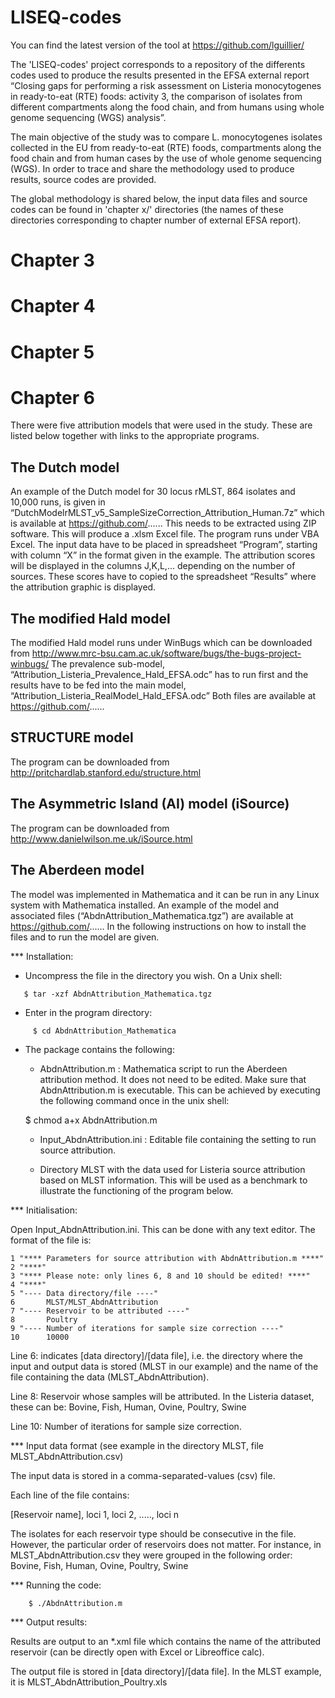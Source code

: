 LISEQ-codes
========

You can find the latest version of the tool at https://github.com/lguillier/

The 'LISEQ-codes' project corresponds to a repository of the differents codes used to produce the results presented in the EFSA external report “Closing gaps for performing a risk assessment on Listeria monocytogenes in ready-to-eat (RTE) foods: activity 3, the comparison of isolates from different compartments along the food chain, and from humans using whole genome sequencing (WGS) analysis”. 

The main objective of the study was to compare L. monocytogenes isolates collected in the EU from ready-to-eat (RTE) foods, compartments along the food chain and from human cases by the use of whole genome sequencing (WGS). In order to trace and share the methodology used to produce results, source codes are provided.

The global methodology is shared below, the input data files and source codes can be found in 'chapter x/' directories (the names of these directories corresponding to chapter number of external EFSA report). 



Chapter 3
========

Chapter 4
========

Chapter 5
========

Chapter 6
========
There were five attribution models that were used in the study. These are listed below together with links to the appropriate programs.

The Dutch model
------------
An example of the Dutch model for 30 locus rMLST, 864 isolates and 10,000 runs, is given in
“DutchModelrMLST_v5_SampleSizeCorrection_Attribution_Human.7z”
which is available at https://github.com/......
This needs to be extracted  using ZIP software. This will produce a .xlsm Excel file.
The program runs under VBA Excel. The input data have to be placed in spreadsheet “Program”, starting with column “X” in the format given in the example.
The attribution scores will be displayed in the columns J,K,L,… depending on the number of sources.
These scores have to copied to the spreadsheet “Results” where the attribution graphic is displayed.

The modified Hald model
------------
The modified Hald model runs under WinBugs which can be downloaded from
http://www.mrc-bsu.cam.ac.uk/software/bugs/the-bugs-project-winbugs/
The prevalence sub-model,
“Attribution_Listeria_Prevalence_Hald_EFSA.odc”
has to run first and the results have to be fed into the main model,
“Attribution_Listeria_RealModel_Hald_EFSA.odc”
Both files are available at https://github.com/......

STRUCTURE model
------------
The program can be downloaded from
http://pritchardlab.stanford.edu/structure.html 

The Asymmetric Island (AI) model (iSource)
------------
The program can be downloaded from
http://www.danielwilson.me.uk/iSource.html

The Aberdeen model
------------
The model was implemented in Mathematica and it can be run in any Linux system with Mathematica installed. An example of the model and associated files (“AbdnAttribution_Mathematica.tgz”) are available at https://github.com/......
In the following instructions on how to install the files and to run the model are given.

*** Installation:

- Uncompress the file in the directory you wish. On a Unix shell:
~~~
   $ tar -xzf AbdnAttribution_Mathematica.tgz
~~~

- Enter in the program directory:
~~~
	 $ cd AbdnAttribution_Mathematica
~~~

- The package contains the following:

	- AbdnAttribution.m : Mathematica script to run the Aberdeen attribution method. It does not need to be edited. Make sure that AbdnAttribution.m is executable. This can be achieved by executing the following command once in the unix shell:

	 $ chmod a+x AbdnAttribution.m

	- Input_AbdnAttribution.ini : Editable file containing the setting to run source attribution.

	- Directory MLST with the data used for Listeria source attribution based on MLST information. This will be used as a benchmark to illustrate the functioning of the program below.


*** Initialisation: 

Open Input_AbdnAttribution.ini. This can be done with any text editor.
The format of the file is: 
~~~
1 "**** Parameters for source attribution with AbdnAttribution.m ****"
2 "****"
3 "**** Please note: only lines 6, 8 and 10 should be edited! ****"
4 "****"
5 "---- Data directory/file ----" 
6       MLST/MLST_AbdnAttribution
7 "---- Reservoir to be attributed ----"
8       Poultry
9 "---- Number of iterations for sample size correction ----"
10      10000
~~~

Line 6: indicates [data directory]/[data file], i.e. the directory where the input and output data is stored (MLST in our example) and the name of the file containing the data (MLST_AbdnAttribution). 

Line 8: Reservoir whose samples will be attributed. In the Listeria dataset, these can be: Bovine, Fish, Human, Ovine, Poultry, Swine

Line 10: Number of iterations for sample size correction.


*** Input data format (see example in the directory MLST, file MLST_AbdnAttribution.csv)

The input data is stored in a comma-separated-values (csv) file. 

Each line of the file contains:

[Reservoir name], loci 1, loci 2, ....., loci n

The isolates for each reservoir type should be consecutive in the file. However, the particular order of reservoirs does not matter. For instance, in MLST_AbdnAttribution.csv they were grouped in the following order: Bovine, Fish, Human, Ovine, Poultry, Swine

*** Running the code:
~~~
	$ ./AbdnAttribution.m
~~~

*** Output results: 

Results are output to an *.xml file which contains the name of the attributed reservoir (can be directly open with Excel or Libreoffice calc).

The output file is stored in [data directory]/[data file]. In the MLST example, it is MLST_AbdnAttribution_Poultry.xls
